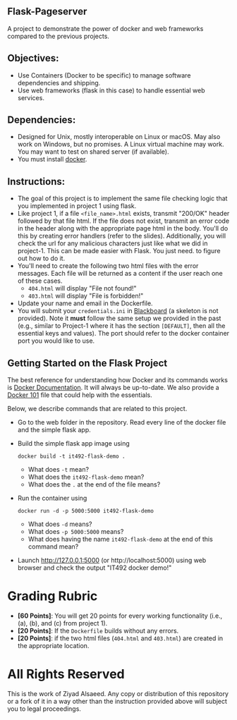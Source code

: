 ## Flask-Pageserver

A project to demonstrate the power of docker and web frameworks
compared to the previous projects. 
## Objectives:

* Use Containers (Docker to be specific) to manage software
  dependencies and shipping.
* Use web frameworks (flask in this case) to handle essential
  web services. 

## Dependencies:

* Designed for Unix, mostly interoperable on Linux or macOS.
  May also work on Windows, but no promises. A Linux
  virtual machine may work. You may want to test on shared
  server (if available).
* You must install [docker](https://www.docker.com/products/docker-desktop/).

## Instructions:

* The goal of this project is to implement the same file checking logic
  that you implemented in project 1 using flask. 
* Like project 1, if a file `<file_name>.html` exists, transmit "200/OK"
  header followed by that file html. If the file does not exist, transmit
  an error code in the header along with the appropriate page html in the
  body. You'll do this by creating error handlers (refer to the slides).
  Additionally, you will check the url for any malicious characters just
  like what we did in project-1. This can be made easier with Flask. You just
  need. to figure out how to do it.
* You'll need to create the following two html files with the error messages.
  Each file will be returned as a content if the user reach one of these cases. 
    * `404.html` will display "File not found!"
    * `403.html` will display "File is forbidden!"
* Update your name and email in the Dockerfile.
* You will submit your `credentials.ini` in
  [Blackboard](https://lms.qu.edu.sa/) (a skeleton is not provided).
  Note it __must__ follow the same setup we provided in the past
  (e.g., similar to Project-1 where it has the section `[DEFAULT]`, then
  all the essential keys and values). The port should refer to the docker container
  port you would like to use.

## Getting Started on the Flask Project

The best reference for understanding how Docker and its commands works is
[Docker Documentation](https://docs.docker.com/engine/reference/builder/).
It will always be up-to-date. We also provide a [Docker 101](web/Docker-101.md)
file that could help with the essentials.

Below, we describe commands that are related to this project. 

* Go to the web folder in the repository. Read every line of the
  docker file and the simple flask app.
* Build the simple flask app image using
  ```shell
  docker build -t it492-flask-demo .
  ```
  * What does `-t` mean?
  * What does the `it492-flask-demo` mean?
  * What does the `.` at the end of the file means?

* Run the container using
  ```shell
  docker run -d -p 5000:5000 it492-flask-demo
  ```
  * What does `-d` means?
  * What does `-p 5000:5000` means?
  * What does having the name `it492-flask-demo` at the end of this command mean?

* Launch http://127.0.0.1:5000 (or http://localhost:5000) using web
  browser and check the output "IT492 docker demo!"

# Grading Rubric

* **[60 Points]**: You will get 20 points for every working
  functionality (i.e., (a), (b), and (c) from project 1). 
* **[20 Points]**: If the `Dockerfile` builds without any errors.
* **[20 Points]**: if the two html files (`404.html` and `403.html`)
  are created in the appropriate location.

# All Rights Reserved

This is the work of Ziyad Alsaeed. Any copy or distribution of this
repository or a fork of it in a way other than the instruction provided
above will subject you to legal proceedings. 
